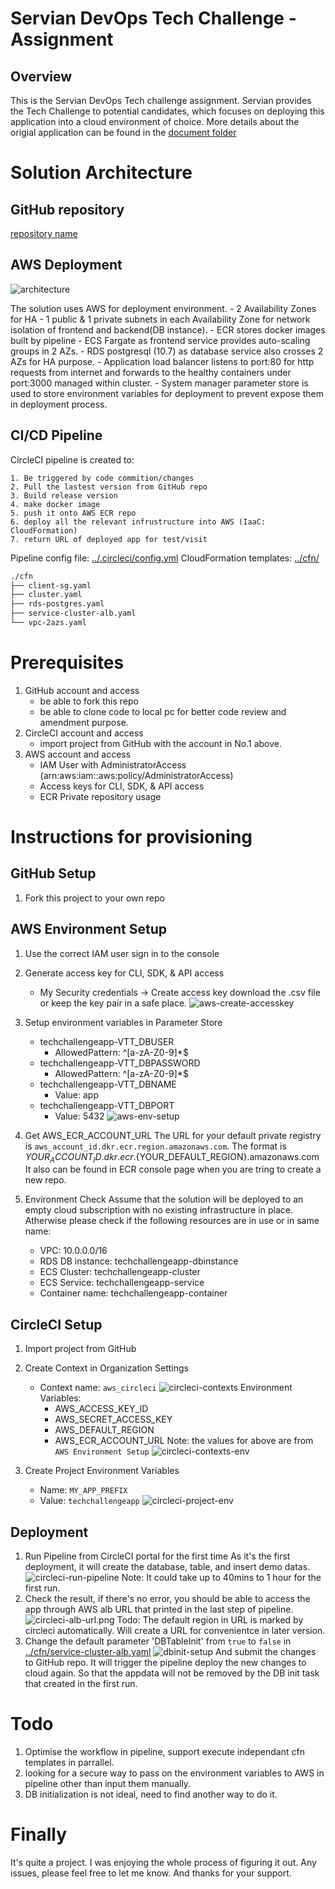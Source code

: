 # Servian DevOps Tech Challenge - Assignment

## Overview

This is the Servian DevOps Tech challenge assignment. Servian provides the Tech Challenge to potential candidates, which focuses on deploying this application into a cloud environment of choice. More details about the origial application can be found in the [document folder](../doc/readme.md)


# Solution Architecture

## GitHub repository

[repository name](https://github.com/kaiailan/TechChallengeApp)

## AWS Deployment

![architecture](images/architecture.png)

The solution uses AWS for deployment environment. 
    - 2 Availability Zones for HA
    - 1 public & 1 private subnets in each Availability Zone for network isolation of frontend and backend(DB instance).
    - ECR stores docker images built by pipeline
    - ECS Fargate as frontend service provides auto-scaling groups in 2 AZs. 
    - RDS postgresql (10.7) as database service also crosses 2 AZs for HA purpose. 
    - Application load balancer listens to port:80 for http requests from internet and forwards to the healthy containers under port:3000 managed within cluster. 
    - System manager parameter store is used to store environment variables for deployment to prevent expose them in deployment process.

## CI/CD Pipeline

CircleCI pipeline is created to:

    1. Be triggered by code commition/changes
    2. Pull the lastest version from GitHub repo
    3. Build release version 
    4. make docker image
    5. push it onto AWS ECR repo
    6. deploy all the relevant infrustructure into AWS (IaaC: CloudFormation)
    7. return URL of deployed app for test/visit

Pipeline config file: [../.circleci/config.yml](../.circleci/config.yml)
CloudFormation templates: [../cfn/](../cfn/)

```sh
./cfn
├── client-sg.yaml
├── cluster.yaml
├── rds-postgres.yaml
├── service-cluster-alb.yaml
└── vpc-2azs.yaml
```

# Prerequisites

1. GitHub account and access
    - be able to fork this repo
    - be able to clone code to local pc for better code review and amendment purpose.
2. CircleCI account and access
    - import project from GitHub with the account in No.1 above.
3. AWS account and access
    - IAM User with AdministratorAccess (arn:aws:iam::aws:policy/AdministratorAccess)
    - Access keys for CLI, SDK, & API access
    - ECR Private repository usage

# Instructions for provisioning

## GitHub Setup
1. Fork this project to your own repo

## AWS Environment Setup
1. Use the correct IAM user sign in to the console

2. Generate access key for CLI, SDK, & API access
    - My Security credentials -> Create access key
        download the .csv file or keep the key pair in a safe place.
    ![aws-create-accesskey](images/aws-create-accesskey.png)

3. Setup environment variables in Parameter Store
    - techchallengeapp-VTT_DBUSER
        - AllowedPattern: ^[a-zA-Z0-9]*$
    - techchallengeapp-VTT_DBPASSWORD
        - AllowedPattern: ^[a-zA-Z0-9]*$
    - techchallengeapp-VTT_DBNAME
        - Value: app
    - techchallengeapp-VTT_DBPORT
        - Value: 5432
    ![aws-env-setup](images/aws-env-setup.png)

4. Get AWS_ECR_ACCOUNT_URL
    The URL for your default private registry is `aws_account_id.dkr.ecr.region.amazonaws.com`.
    The format is ${YOUR_ACCOUNT_ID}.dkr.ecr.${YOUR_DEFAULT_REGION}.amazonaws.com
    It also can be found in ECR console page when you are tring to create a new repo.

5. Environment Check 
    Assume that the solution will be deployed to an empty cloud subscription with no existing infrastructure in place.
    Atherwise please check if the following resources are in use or in same name:
    - VPC: 10.0.0.0/16
    - RDS DB instance: techchallengeapp-dbinstance
    - ECS Cluster: techchallengeapp-cluster
    - ECS Service: techchallengeapp-service
    - Container name: techchallengeapp-container

## CircleCI Setup
1. Import project from GitHub 
2. Create Context in Organization Settings
    - Context name: `aws_circleci`
    ![circleci-contexts](images/circleci-contexts.png)
        Environment Variables:
        - AWS_ACCESS_KEY_ID
        - AWS_SECRET_ACCESS_KEY
        - AWS_DEFAULT_REGION
        - AWS_ECR_ACCOUNT_URL
        Note: the values for above are from `AWS Environment Setup`
    ![circleci-contexts-env](images/circleci-contexts-env.png)

3. Create Project Environment Variables
    - Name: `MY_APP_PREFIX`
    - Value: `techchallengeapp`
    ![circleci-project-env](images/circleci-project-env.png)

## Deployment
1.  Run Pipeline from CircleCI portal for the first time
    As it's the first deployment, it will create the database, table, and insert demo datas.
    ![circleci-run-pipeline](images/circleci-run-pipeline.png)
    Note: It could take up to 40mins to 1 hour for the first run.
2.  Check the result, if there's no error, you should be able to access the app through AWS alb URL that printed in the last step of pipeline.
    ![circleci-alb-url.png](images/circleci-alb-url.png.png)
    Todo: The default region in URL is marked by circleci automatically. Will create a URL for convenientce in later version.
3.  Change the default parameter 'DBTableInit' from `true` to `false` in [../cfn/service-cluster-alb.yaml](../cfn/service-cluster-alb.yaml)
    ![dbinit-setup](images/dbinit-setup.png)
    And submit the changes to GitHub repo. 
    It will trigger the pipeline deploy the new changes to cloud again. 
    So that the appdata will not be removed by the DB init task that created in the first run.

# Todo
1.  Optimise the workflow in pipeline, support execute independant cfn templates in parrallel.
2.  looking for a secure way to pass on the environment variables to AWS in pipeline other than input them manually.
3.  DB initialization is not ideal, need to find another way to do it.

# Finally
It's quite a project. I was enjoying the whole process of figuring it out.
Any issues, please feel free to let me know.
And thanks for your support.